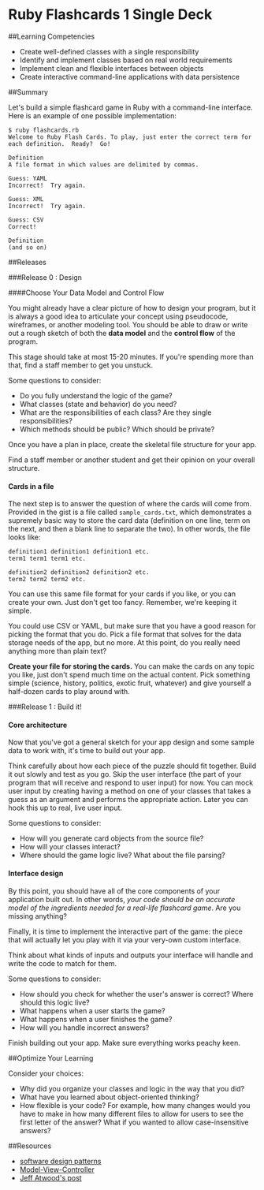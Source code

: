 # Ruby Flashcards 1 Single Deck 
 
##Learning Competencies 

* Create well-defined classes with a single responsibility
* Identify and implement classes based on real world requirements
* Implement clean and flexible interfaces between objects
* Create interactive command-line applications with data persistence

##Summary 

Let's build a simple flashcard game in Ruby with a command-line interface.  Here is an example of one possible implementation:

```text
$ ruby flashcards.rb
Welcome to Ruby Flash Cards. To play, just enter the correct term for each definition.  Ready?  Go!
 
Definition
A file format in which values are delimited by commas.

Guess: YAML
Incorrect!  Try again.

Guess: XML
Incorrect!  Try again.

Guess: CSV
Correct!

Definition
(and so on)
```

##Releases

###Release 0 : Design

####Choose Your Data Model and Control Flow

You might already have a clear picture of how to design your program, but it is always a good idea to articulate your concept using pseudocode, wireframes, or another modeling tool.  You should be able to draw or write out a rough sketch of both the **data model** and the **control flow** of the program.

This stage should take at most 15-20 minutes.  If you're spending more than that, find a staff member to get you unstuck.

Some questions to consider:

- Do you fully understand the logic of the game?
- What classes (state and behavior) do you need?
- What are the responsibilities of each class?  Are they single responsibilities?
- Which methods should be public?  Which should be private?

Once you have a plan in place, create the skeletal file structure for your app.

Find a staff member or another student and get their opinion on your overall structure.

#### Cards in a file

The next step is to answer the question of where the cards will come from.  Provided in the gist is a file called `sample_cards.txt`, which demonstrates a supremely basic way to store the card data (definition on one line, term on the next, and then a blank line to separate the two).  In other words, the file looks like:

```text
definition1 definition1 definition1 etc.
term1 term1 term1 etc.

definition2 definition2 definition2 etc.
term2 term2 term2 etc.
```

You can use this same file format for your cards if you like, or you can create your own.  Just don't get too fancy.  Remember, we're keeping it simple.

You could use CSV or YAML, but make sure that you have a good reason for picking the format that you do.  Pick a file format that solves for the data storage needs of the app, but no more.  At this point, do you really need anything more than plain text?

**Create your file for storing the cards.**   You can make the cards on any topic you like, just don't spend much time on the actual content.  Pick something simple (science, history, politics, exotic fruit, whatever) and give yourself a half-dozen cards to play around with.


###Release 1 : Build it!
#### Core architecture

Now that you've got a general sketch for your app design and some sample data to work with, it's time to build out your app.

Think carefully about how each piece of the puzzle should fit together.  Build it out slowly and test as you go.  Skip the user interface (the part of your program that will receive and respond to user input) for now.  You can mock user input by creating having a method on one of your classes that takes a guess as an argument and performs the appropriate action.  Later you can hook this up to real, live user input.

Some questions to consider:

- How will you generate card objects from the source file?
- How will your classes interact?
- Where should the game logic live?  What about the file parsing?

#### Interface design

By this point, you should have all of the core components of your application built out.  In other words, *your code should be an accurate model of the ingredients needed for a real-life flashcard game*.  Are you missing anything?

Finally, it is time to implement the interactive part of the game: the piece that will actually let you play with it via your very-own custom interface.

Think about what kinds of inputs and outputs your interface will handle and write the code to match for them.

Some questions to consider:

- How should you check for whether the user's answer is correct?  Where should this logic live?
- What happens when a user starts the game?
- What happens when a user finishes the game?
- How will you handle incorrect answers?

Finish building out your app.  Make sure everything works peachy keen.

##Optimize Your Learning 

Consider your choices:
- Why did you organize your classes and logic in the way that you did?
- What have you learned about object-oriented thinking?
- How flexible is your code?  For example, how many changes would you have to make in how many different files to allow for users to see the first letter of the answer?  What if you wanted to allow case-insensitive answers? 


##Resources

* [software design patterns](http://en.wikipedia.org/wiki/Software_design_pattern)
* [Model-View-Controller](http://en.wikipedia.org/wiki/Model%E2%80%93view%E2%80%93controller) 
* [Jeff Atwood's post](http://www.codinghorror.com/blog/2008/05/understanding-model-view-controller.html) 
